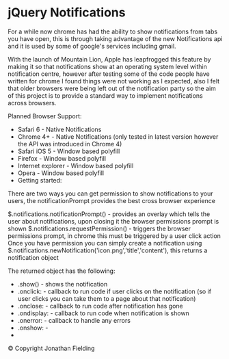 jQuery Notifications
====================

For a while now chrome has had the ability to show notifications from tabs you have open, this is through taking advantage of the new Notifications api and it is used by some of google's services including gmail.

With the launch of Mountain Lion, Apple has leapfrogged this feature by making it so that notifications show at an operating system level within notification centre, however after testing some of the code people have written for chrome I found things were not working as I expected, also I felt that older browsers were being left out of the notification party so the aim of this project is to provide a standard way to implement notifications across browsers.

Planned Browser Support:

* Safari 6 - Native Notifications
* Chrome 4+ - Native Notifications (only tested in latest version however the API was introduced in Chrome 4)
* Safari iOS 5 - Window based polyfill
* Firefox - Window based polyfill
* Internet explorer - Window based polyfill
* Opera - Window based polyfill
* Getting started:

There are two ways you can get permission to show notifications to your users, the notificationPrompt provides the best cross browser experience

$.notifications.notificationPrompt() - provides an overlay which tells the user about notifications, upon closing it the browser permissions prompt is shown
$.notifications.requestPermission() - triggers the browser permissions prompt, in chrome this must be triggered by a user click action
Once you have permission you can simply create a notification using $.notifications.newNotification('icon.png','title','content'), this returns a notification object

The returned object has the following:

* .show() - shows the notification
* .onclick: - callback to run code if user clicks on the notification (so if user clicks you can take them to a page about that notification)
* .onclose: - callback to run code after notification has gone
* .ondisplay: - callback to run code when notification is shown
* .onerror: - callback to handle any errors
* .onshow: -
* 
© Copyright Jonathan Fielding